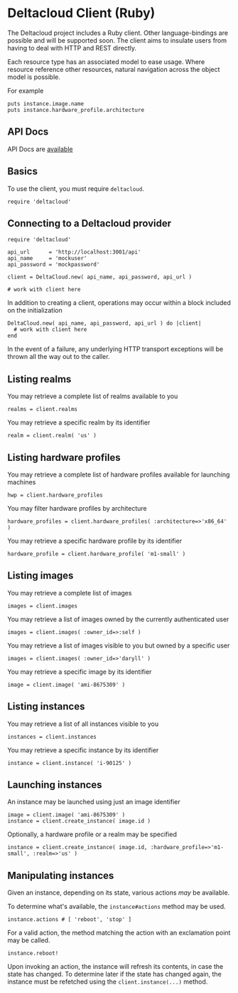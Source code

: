 # Deltacloud Client (Ruby)

The Deltacloud project includes a Ruby client.  Other language-bindings
are possible and will be supported soon.  The client aims to insulate
users from having to deal with HTTP and REST directly.

Each resource type has an associated model to ease usage.  Where
resource reference other resources, natural navigation across the
object model is possible.

For example

    puts instance.image.name
    puts instance.hardware_profile.architecture

## API Docs

API Docs are [available](ruby-client/doc/index.html)

## Basics

To use the client, you must require `deltacloud`.

    require 'deltacloud'

## Connecting to a Deltacloud provider

    require 'deltacloud'

    api_url      = 'http://localhost:3001/api'
    api_name     = 'mockuser'
    api_password = 'mockpassword'

    client = DeltaCloud.new( api_name, api_password, api_url )

    # work with client here

In addition to creating a client, operations may occur within a block
included on the initialization

    DeltaCloud.new( api_name, api_password, api_url ) do |client|
      # work with client here
    end

In the event of a failure, any underlying HTTP transport exceptions
will be thrown all the way out to the caller.

## Listing realms

You may retrieve a complete list of realms available to you

    realms = client.realms

You may retrieve a specific realm by its identifier

    realm = client.realm( 'us' )

## Listing hardware profiles

You may retrieve a complete list of hardware profiles available for launching
machines

    hwp = client.hardware_profiles

You may filter hardware profiles by architecture

    hardware_profiles = client.hardware_profiles( :architecture=>'x86_64' )

You may retrieve a specific hardware profile by its identifier

    hardware_profile = client.hardware_profile( 'm1-small' )

## Listing images

You may retrieve a complete list of images

    images = client.images

You may retrieve a list of images owned by the currently authenticated
user

    images = client.images( :owner_id=>:self )

You may retrieve a list of images visible to you but owned by a specific
user

    images = client.images( :owner_id=>'daryll' )

You may retrieve a specific image by its identifier

    image = client.image( 'ami-8675309' )

## Listing instances

You may retrieve a list of all instances visible to you

    instances = client.instances

You may retrieve a specific instance by its identifier

    instance = client.instance( 'i-90125' )

## Launching instances

An instance may be launched using just an image identifier

    image = client.image( 'ami-8675309' )
    instance = client.create_instance( image.id )

Optionally, a hardware profile or a realm may be specified

    instance = client.create_instance( image.id, :hardware_profile=>'m1-small', :realm=>'us' )

## Manipulating instances

Given an instance, depending on its state, various actions _may_ be available.

To determine what's available, the `instance#actions` method may be used.

    instance.actions # [ 'reboot', 'stop' ]

For a valid action, the method matching the action with an exclamation point may be called.

    instance.reboot!

Upon invoking an action, the instance will refresh its contents, in case the state has changed.
To determine later if the state has changed again, the instance must be refetched using
the `client.instance(...)` method.
